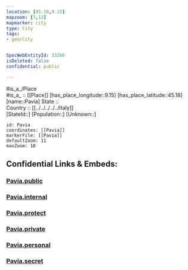 ```yaml
---
location: [45.18,9.15] 
mapzoom: [7,12] 
mapmarker: city 
type: City
tags:
- geo/City


SpocWebEntityId: 33266
isDeleted: false
confidential: public

---
```

#is_a_/Place  
#is_a_ :: [[Place]] 
[has_place_longitude::9.15] 
[has_place_latitude::45.18] 
[name::Pavia] 
State ::  
Country :: [[../../../../../Italy]]  
[StateId::] 
[Population::] 
[Unknown::] 


```leaflet
id: Pavia
coordinates: [[Pavia]] 
markerFile: [[Pavia]] 
defaultZoom: 11 
maxZoom: 18
```


## Confidential Links & Embeds: 

### [Pavia.public](/_public/\Earth\Continent\Europe\Europe~South\Italy\regions~Italy\Lombardy\Pavia.Province\CityPavia.public.md) 

### [Pavia.internal](/_internal/\Earth\Continent\Europe\Europe~South\Italy\regions~Italy\Lombardy\Pavia.Province\CityPavia.internal.md) 

### [Pavia.protect](/_protect/\Earth\Continent\Europe\Europe~South\Italy\regions~Italy\Lombardy\Pavia.Province\CityPavia.protect.md) 

### [Pavia.private](/_private/\Earth\Continent\Europe\Europe~South\Italy\regions~Italy\Lombardy\Pavia.Province\CityPavia.private.md) 

### [Pavia.personal](/_personal/\Earth\Continent\Europe\Europe~South\Italy\regions~Italy\Lombardy\Pavia.Province\CityPavia.personal.md) 

### [Pavia.secret](/_secret/\Earth\Continent\Europe\Europe~South\Italy\regions~Italy\Lombardy\Pavia.Province\CityPavia.secret.md)

